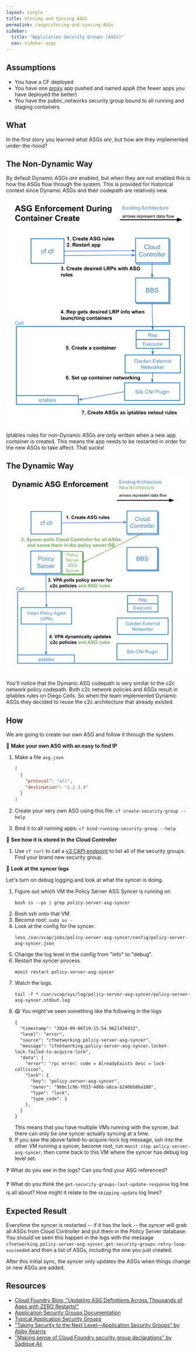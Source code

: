 ```yaml
---
layout: single
title: Storing and Syncing ASGs
permalink: /asgs/storing-and-syncing-ASGs
sidebar:
  title: "Application Security Groups (ASGs)"
  nav: sidebar-asgs
---
```


## Assumptions
- You have a CF deployed
- You have one
  [proxy](https://github.com/cloudfoundry/cf-networking-release/tree/develop/src/example-apps/proxy)
  app pushed and named appA (the fewer apps you have deployed the better)
- You have the public_networks security group bound to all running and staging
  containers

## What
In the first story you learned what ASGs *are*, but how are they implemented
under-the-hood?

## The Non-Dynamic Way
By default Dynamic ASGs _are_ enabled, but when they are not enabled this is how
the ASGs flow through the system. This is provided for historical
context since Dynamic ASGs and their codepath are relatively new.

![image](https://github.com/cloudfoundry/cf-networking-release/blob/develop/docs/asg-enforcement-during-container-create-architecture.png?raw=true)

Iptables rules for non-Dynamic ASGs are only written when a new app container
is created. This means the app needs to be restarted in order for the new ASGs
to take affect. That sucks!

## The Dynamic Way

![image](https://github.com/cloudfoundry/cf-networking-release/blob/develop/docs/dynamic-asg-enforcement-architecture.png?raw=true)

You'll notice that the Dymanic ASG codepath is very similar to the c2c network
policy codepath. Both c2c network policies and ASGs result in iptables rules on
Diego Cells. So when the team implemented Dynamic ASGs they decided to reuse
the c2c architecture that already existed.

## How
We are going to create our own ASG and follow it through the system.

📝 **Make your own ASG with an easy to find IP**
1. Make a file `asg.json`
   ```json
   [
     {
       "protocol": "all",
       "destination": "1.2.3.4"
     }
   ]
   ```

1. Create your very own ASG using this file: `cf create-security-group --help`
1. Bind it to all running apps: `cf bind-running-security-group --help`


🤔 **See how it is stored in the Cloud Controller**

1. Use `cf curl` to call a [v3 CAPI
   endpoint](https://v3-apidocs.cloudfoundry.org/) to list all of the security
   groups. Find your brand new security group.

📝 **Look at the syncer logs**

Let's turn on debug logging and look at what the syncer is doing.

1. Figure out which VM the Policy Server ASG Syncer is running on
   ```
   bosh is --ps | grep policy-server-asg-syncer
   ```
1. Bosh ssh onto that VM.
1. Become root: `sudo su -`
1. Look at the config for the syncer.
   ```
   less /var/vcap/jobs/policy-server-asg-syncer/config/policy-server-asg-syncer.json
   ```
1. Change the log level in the config from "info" to "debug".
1. Restart the syncer process.
   ```
   monit restart policy-server-asg-syncer
   ```
1. Watch the logs.
   ```
   tail -f * /var/vcap/sys/log/policy-server-asg-syncer/policy-server-asg-syncer.stdout.log
   ```
1. 😱 You might've seen something like the following in the logs
   ```
   {
     "timestamp": "2024-09-06T19:15:54.962147693Z",
     "level": "error",
     "source": "cfnetworking.policy-server-asg-syncer",
     "message": "cfnetworking.policy-server-asg-syncer.locket-lock.failed-to-acquire-lock",
     "data": {
       "error": "rpc error: code = AlreadyExists desc = lock-collision",
       "lock": {
         "key": "policy-server-asg-syncer",
         "owner": "9bbc1c96-f033-486b-a8ca-b240bb86a188",
         "type": "lock",
         "type_code": 1
       },
     }
   }
   ```
   This means that you have multiple VMs running with the syncer, but there can
   only be one syncer actually syncing at a time.
1. If you saw the above failed-to-acquire-lock log message, ssh into the other
   VM running a syncer, become root, run `monit stop policy-server-asg-syncer`,
   then come back to this VM where the syncer has debug log level set.

❓ What do you see in the logs? Can you find your ASG referenced?

❓ What do you think the `get-security-groups-last-update-response` log line is
all about? How might it relate to the `skipping-update` log lines?

## Expected Result
Everytime the syncer is restarted -- if it has the lock -- the syncer
will grab all ASGs from Cloud Controller and put them in the Policy Server
database. You should've seen this happen in the logs with the message
`cfnetworking.policy-server-asg-syncer.get-security-groups-retry-loop-succeeded`
and then a list of ASGs, including the one you just created.

After this initial sync, the syncer only updates the ASGs when things change or
new ASGs are added.

## Resources
* [Cloud Foundry Blog: "Updating ASG Definitions Across Thousands of Apps with ZERO Restarts!"](https://www.cloudfoundry.org/blog/updating-asg-definitions-with-zero-restarts/)
* [Application Security Groups Documentation](https://docs.cloudfoundry.org/adminguide/app-sec-groups.html)
* [Typical Application Security Groups](https://docs.cloudfoundry.org/adminguide/app-sec-groups.html#typical-groups)
* ["Taking Security to the Next Level—Application Security Groups" by Abby Kearns](https://blog.pivotal.io/pivotal-cloud-foundry/products/taking-security-to-the-next-level-application-security-groups)
* ["Making sense of Cloud Foundry security group declarations" by Sadique Ali](https://sdqali.in/blog/2015/05/21/making-sense-of-cloud-foundry-security-group-declarations/)
